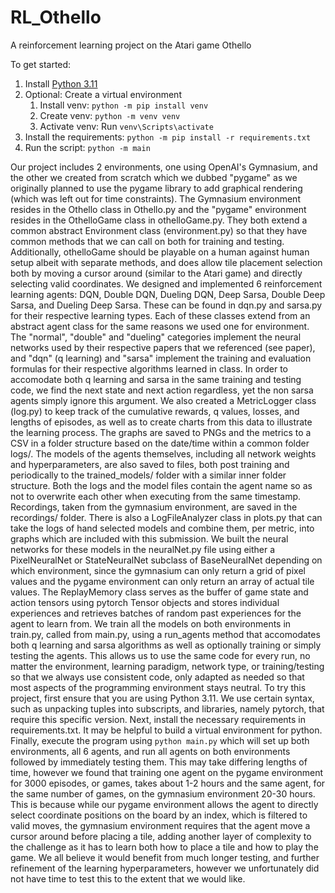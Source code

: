 # RL_Othello

A reinforcement learning project on the Atari game Othello

To get started:

1. Install [Python 3.11](https://www.python.org/downloads/release/python-3118/)
2. Optional: Create a virtual environment
   1. Install venv: `python -m pip install venv`
   2. Create venv: `python -m venv venv`
   3. Activate venv: Run  `venv\Scripts\activate`
3. Install the requirements: `python -m pip install -r requirements.txt`
4. Run the script: `python -m main`

Our project includes 2 environments, one using OpenAI's Gymnasium, and the other we created from scratch which we dubbed "pygame" as we originally planned to use the pygame library to add graphical rendering (which was left out for time constraints). The Gymnasium environment resides in the Othello class in Othello.py and the "pygame" environment resides in the OthelloGame class in othelloGame.py. They both extend a common abstract Environment class (environment.py) so that they have common methods that we can call on both for training and testing. Additionally, othelloGame should be playable on a human against human setup albeit with separate methods, and does allow tile placement selection both by moving a cursor around (similar to the Atari game) and directly selecting valid coordinates.
We designed and implemented 6 reinforcement learning agents: DQN, Double DQN, Dueling DQN, Deep Sarsa, Double Deep Sarsa, and Dueling Deep Sarsa. These can be found in dqn.py and sarsa.py for their respective learning types. Each of these classes extend from an abstract agent class for the same reasons we used one for environment. The "normal", "double" and "dueling" categories implement the neural networks used by their respective papers that we referenced (see paper), and "dqn" (q learning) and "sarsa" implement the training and evaluation formulas for their respective algorithms learned in class. In order to accomodate both q learning and sarsa in the same training and testing code, we find the next state and next action regardless, yet the non sarsa agents simply ignore this argument.
We also created a MetricLogger class (log.py) to keep track of the cumulative rewards, q values, losses, and lengths of episodes, as well as to create charts from this data to illustrate the learning process. The graphs are saved to PNGs and the metrics to a CSV in a folder structure based on the date/time within a common folder logs/. The models of the agents themselves, including all network weights and hyperparameters, are also saved to files, both post training and periodically to the trained_models/ folder with a similar inner folder structure. Both the logs and the model files contain the agent name so as not to overwrite each other when executing from the same timestamp. Recordings, taken from the gymnasium environment, are saved in the recordings/ folder. There is also a LogFileAnalyzer class in plots.py that can take the logs of hand selected models and combine them, per metric, into graphs which are included with this submission.
We built the neural networks for these models in the neuralNet.py file using either a PixelNeuralNet or StateNeuralNet subclass of BaseNeuralNet depending on which environment, since the gymnasium can only return a grid of pixel values and the pygame environment can only return an array of actual tile values. The ReplayMemory class serves as the buffer of game state and action tensors using pytorch Tensor objects and stores individual experiences and retrieves batches of random past experiences for the agent to learn from. We train all the models on both environments in train.py, called from main.py, using a run_agents method that accomodates both q learning and sarsa algorithms as well as optionally training or simply testing the agents. This allows us to use the same code for every run, no matter the environment, learning paradigm, network type, or training/testing so that we always use consistent code, only adapted as needed so that most aspects of the programming environment stays neutral.
To try this project, first ensure that you are using Python 3.11. We use certain syntax, such as unpacking tuples into subscripts, and libraries, namely pytorch, that require this specific version. Next, install the necessary requirements in requirements.txt. It may be helpful to build a virtual environment for python. Finally, execute the program using `python main.py` which will set up both environments, all 6 agents, and run all agents on both environments followed by immediately testing them. This may take differing lengths of time, however we found that training one agent on the pygame environment for 3000 episodes, or games, takes about 1-2 hours and the same agent, for the same number of games, on the gymnasium environment 20-30 hours. This is because while our pygame environment allows the agent to directly select coordinate positions on the board by an index, which is filtered to valid moves, the gymnasium environment requires that the agent move a cursor around before placing a tile, adding another layer of complexity to the challenge as it has to learn both how to place a tile and how to play the game. We all believe it would benefit from much longer testing, and further refinement of the learning hyperparameters, however we unfortunately did not have time to test this to the extent that we would like.